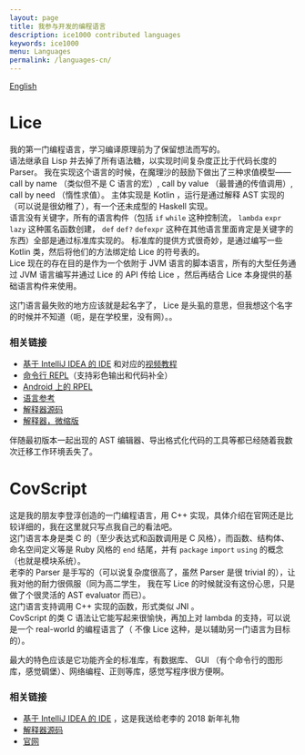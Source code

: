 ```yaml
---
layout: page
title: 我参与开发的编程语言
description: ice1000 contributed languages
keywords: ice1000
menu: Languages
permalink: /languages-cn/
---
```


[English](../languages/)

# Lice

我的第一门编程语言，学习编译原理前为了保留想法而写的。  
语法继承自 Lisp 并去掉了所有语法糖，以实现时间复杂度正比于代码长度的 Parser。
我在实现这个语言的时候，在魔理沙的鼓励下做出了三种求值模型—— call by name （类似但不是 C 语言的宏）,
call by value （最普通的传值调用）, call by need （惰性求值）。
主体实现是 Kotlin ，运行是通过解释 AST 实现的（可以说是很幼稚了），有一个还未成型的 Haskell 实现。  
语言没有关键字，所有的语言构件（包括 `if` `while` 这种控制流， `lambda` `expr` `lazy` 这种匿名函数创建，
`def` `def?` `defexpr` 这种在其他语言里面肯定是关键字的东西）全部是通过标准库实现的。
标准库的提供方式很奇妙，是通过编写一些 Kotlin 类，然后将他们的方法绑定给 Lice 的符号表的。  
Lice 现在的存在目的是作为一个依附于 JVM 语言的脚本语言，所有的大型任务通过 JVM 语言编写并通过 Lice 的 API
传给 Lice ，然后再结合 Lice 本身提供的基础语言构件来使用。

这门语言最失败的地方应该就是起名字了， Lice 是头虱的意思，但我想这个名字的时候并不知道（呃，是在学校里，没有网）。。

### 相关链接

+ [基于 IntelliJ IDEA 的 IDE](https://plugins.jetbrains.com/plugin/10319-lice) 和对应的[视频教程](http://www.bilibili.com/video/av18223568/)
+ [命令行 REPL](https://github.com/lice-lang/ldk)（支持彩色输出和代码补全）
+ [Android 上的 RPEL](https://github.com/lice-lang/lice-android)
+ [语言参考](https://github.com/lice-lang/lice-reference)
+ [解释器源码](https://github.com/lice-lang/lice)
+ [解释器，微缩版](https://github.com/lice-lang/lice-tiny)

伴随最初版本一起出现的 AST 编辑器、导出格式化代码的工具等都已经随着我数次迁移工作环境丢失了。

# CovScript

这是我的朋友李登淳创造的一门编程语言，用 C++ 实现，具体介绍在官网还是比较详细的，我在这里就只写点我自己的看法吧。  
这门语言本身是类 C 的（至少表达式和函数调用是 C 风格），而函数、结构体、命名空间定义等是 Ruby 风格的 `end` 结尾，并有 `package` `import` `using` 的概念（也就是模块系统）。  
老李的 Parser 是手写的（可以说复杂度很高了，虽然 Parser 是很 trivial 的），让我对他的耐力很佩服（同为高二学生，
我在写 Lice 的时候就没有这份心思，只是做了个很灵活的 AST evaluator 而已）。  
这门语言支持调用 C++ 实现的函数，形式类似 JNI 。  
CovScript 的类 C 语法让它能写起来很愉快，再加上对 lambda 的支持，可以说是一个 real-world 的编程语言了（
不像 Lice 这种，是以辅助另一门语言为目标的）。

最大的特色应该是它功能齐全的标准库，有数据库、 GUI （有个命令行的图形库，感觉碉堡）、网络编程、正则等库，感觉写程序很方便啊。

### 相关链接

+ [基于 IntelliJ IDEA 的 IDE](https://plugins.jetbrains.com/plugin/10326-covscript/) ，这是我送给老李的 2018 新年礼物
+ [解释器源码](https://github.com/covscript/covscript)
+ [官网](http://covscript.org)



